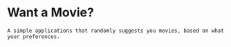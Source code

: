 # Want a Movie? 

```
A simple applications that randomly suggests you movies, based on what your preferences.
```



